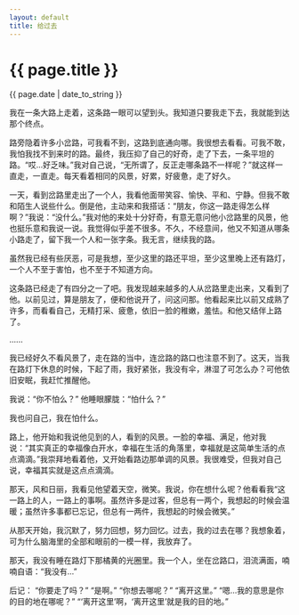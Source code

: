 ```yaml
---
layout: default
title: 给过去
---
```

<h1>{{ page.title }}</h1>
<p>{{ page.date | date_to_string }}</p>


   我在一条大路上走着，这条路一眼可以望到头。我知道只要我走下去，我就能到达那个终点。
  
   路旁隐着许多小岔路，可我看不到，这路到底通向哪。我很想去看看。可我不敢，我怕我找不到来时的路。最终，我压抑了自己的好奇，走了下去，一条平坦的路。“哎...好乏味。”我对自己说，“无所谓了，反正走哪条路不一样呢？”就这样一直走，一直走。每天看着相同的风景，好累，好疲惫，走了好久。  
  
   一天，看到岔路里走出了一个人，我看他面带笑容、愉快、平和、宁静。但我不敢和陌生人说些什么。倒是他，主动来和我搭话：“朋友，你这一路走得怎么样啊？”我说：“没什么。”我对他的来处十分好奇，有意无意问他小岔路里的风景，他也挺乐意和我说一说。我觉得似乎差不很多。不久，不经意间，他又不知道从哪条小路走了，留下我一个人和一张字条。我无言，继续我的路。

   虽然我已经有些厌恶，可是我想，至少这里的路还平坦，至少这里晚上还有路灯，一个人不至于害怕，也不至于不知道方向。

  这条路已经走了有四分之一了吧。我发现越来越多的人从岔路里走出来，又看到了他。以前见过，算是朋友了，便和他说开了，问这问那。他看起来比以前又成熟了许多，而看看自己，无精打采、疲惫，依旧一脸的稚嫩，羞怯。和他又结伴上路了。

  ......

  我已经好久不看风景了，走在路的当中，连岔路的路口也注意不到了。这天，当我在路灯下休息的时候，下起了雨，我好紧张，我没有伞，淋湿了可怎么办？可他依旧安眠，我赶忙推醒他。

  我说：“你不怕么？”
  他睡眼朦胧：“怕什么？”

  我也问自己，我在怕什么。

  路上，他开始和我说他见到的人，看到的风景。一脸的幸福、满足，他对我说：“其实真正的幸福像白开水，幸福在生活的角落里，幸福就是这简单生活的点点滴滴。”我崇拜地看着他，又开始看路边那单调的风景。我很难受，但我对自己说，幸福其实就是这点点滴滴。

  那天，风和日丽，我看见他望着天空，微笑。我说，你在想什么呢？他看看我“这一路上的人，一路上的事啊。虽然许多是过客，但总有一两个，我想起的时候会温暖；虽然许多事都已忘记，但总有一两件，我想起的时候会微笑。”

  从那天开始，我沉默了，努力回想，努力回忆。过去，我的过去在哪？我想象着，可为什么脑海里的全部和眼前的一模一样，我放弃了。
  
那天，我没有睡在路灯下那橘黄的光圈里。我一个人，坐在岔路口，泪流满面，喃喃自语：“我没有...”
 
  后记：
  “你要走了吗？”
  “是啊。”
  “你想去哪呢？”
  “离开这里。”
  “嗯...我的意思是你的目的地在哪呢？”
  “‘离开这里’啊，‘离开这里’就是我的目的地。”